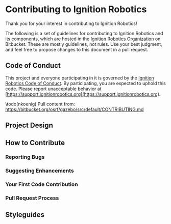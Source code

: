 # Contributing to Ignition Robotics

Thank you for your interest in contributing to Ignition Robotics!

The following is a set of guidelines for contributing to Ignition Robotics
and its components, which are hosted in the [Ignition Robotics
Organization](https://bitbucket.org/ignitionrobotics) on Bitbucket. These
are mostly guidelines, not rules. Use your best judgment, and feel free to
propose changes to this document in a pull request.

## Code of Conduct

This project and everyone participating in it is governed by the [Ignition
Robotics Code of Conduct](https://bitbucket.org/ignitionrobotics/ign-gazebo/src/default/CODE_OF_CONDUCT.md). By participating, you are expected to uphold this
code. Please report unacceptable behavior at [https://support.ignitionrobotics.org](https://support.ignitionrobotics.org).

\todo(nkoenig) Pull content from: https://bitbucket.org/osrf/gazebo/src/default/CONTRIBUTING.md

## Project Design

## How to Contribute

### Reporting Bugs

### Suggesting Enhancements

### Your First Code Contribution

### Pull Request Process

## Styleguides

